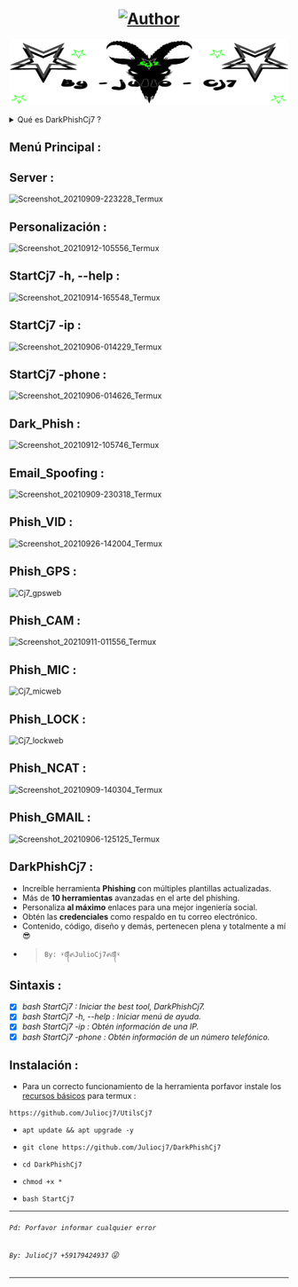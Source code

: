 <h1 align="center"><a href="https://github.com/Juliocj7"><img title="Author" src="https://img.shields.io/badge/Author-𖤐 𝙹𝚞𝚕𝚒𝚘 𝙲𝚓7 𖤐-svg?style=flat&color=000000&logo=github"></a></h1>
 
<p align="center"><img src="https://github.com/Juliocj7/Juliocj7/blob/main/InicioCj72.gif" width="550" height="120"/> </p>


<details>
<summary> Qué es DarkPhishCj7 ? </summary>
<br>

 - DarkPhishCj7 es mi herramienta privada de phishing 100% funcional.
 - Inicio de creación >> 10 de agosto del 2021.
 - Fin de la creación >> 5 de septiembre del 2021.

</details>

## Menú Principal :

## Server :
![Screenshot_20210909-223228_Termux](https://user-images.githubusercontent.com/81049859/132790295-7afb80a2-2711-4aa6-ba6b-b304df52545d.png)

## Personalización :
![Screenshot_20210912-105556_Termux](https://user-images.githubusercontent.com/81049859/132992574-ab7f89c3-d21d-4843-9e79-e119d07a597e.png)

## StartCj7 -h, --help :
![Screenshot_20210914-165548_Termux](https://user-images.githubusercontent.com/81049859/133332776-e8572026-c6c2-4c5b-87e9-d80edf8b6528.png)

## StartCj7 -ip :
![Screenshot_20210906-014229_Termux](https://user-images.githubusercontent.com/81049859/132167262-367018ba-0ce3-46c3-9443-f96ba6ede082.png)

## StartCj7 -phone :
![Screenshot_20210906-014626_Termux](https://user-images.githubusercontent.com/81049859/132167284-00faae5c-391d-46ef-8ef3-4374cfec32b1.png)

## Dark_Phish :
![Screenshot_20210912-105746_Termux](https://user-images.githubusercontent.com/81049859/132992580-0c669782-c6c6-43d4-a896-5d797cf37da1.png)

## Email_Spoofing :
![Screenshot_20210909-230318_Termux](https://user-images.githubusercontent.com/81049859/132792985-ffbe7f3b-39c2-4a54-80c4-ed3a159a9a64.png)

## Phish_VID :
![Screenshot_20210926-142004_Termux](https://user-images.githubusercontent.com/81049859/134819665-e88315b1-391c-47f0-9ab6-6836042cb022.png)

## Phish_GPS :
![Cj7_gpsweb](https://user-images.githubusercontent.com/81049859/132144325-4aece1d6-bcea-434b-b70d-f330ef4816fb.png)

## Phish_CAM :
![Screenshot_20210911-011556_Termux](https://user-images.githubusercontent.com/81049859/132937249-5fe39fe1-56d9-4fd4-b0ef-f0d296ccdde6.png)

## Phish_MIC :
![Cj7_micweb](https://user-images.githubusercontent.com/81049859/132144394-1de1c7af-7f33-4a00-991d-c4d34d91373f.png)

## Phish_LOCK :
![Cj7_lockweb](https://user-images.githubusercontent.com/81049859/132144401-afd50657-7594-44c7-ada4-9ca23102280f.png)

## Phish_NCAT :
![Screenshot_20210909-140304_Termux](https://user-images.githubusercontent.com/81049859/132740058-01dc47ff-a856-40d9-804d-234a4cb36ef1.png)

## Phish_GMAIL :
![Screenshot_20210906-125125_Termux](https://user-images.githubusercontent.com/81049859/132247842-4ebb7838-96d1-4338-9204-00d2f0d48254.png)

## DarkPhishCj7 :
* Increíble herramienta **Phishing** con múltiples plantillas actualizadas.
* Más de **10 herramientas** avanzadas en el arte del phishing.
* Personaliza **al máximo** enlaces para una mejor ingeniería social.
* Obtén las **credenciales** como respaldo en tu correo electrónico.
* Contenido, código, diseño y demás, pertenecen plena y totalmente a mí :sunglasses:
- > ` By: ⍣᭕ᬁ᭖JulioCj7᭖᭕ᬁ⍣ `

## Sintaxis :
- [x] *bash StartCj7 : Iniciar the best tool, DarkPhishCj7.*
- [x] *bash StartCj7 -h, --help : Iniciar menú de ayuda.*
- [x] *bash StartCj7 -ip : Obtén información de una IP.*
- [x] *bash StartCj7 -phone : Obtén información de un número telefónico.*

## Instalación :

* Para un correcto funcionamiento de la herramienta porfavor instale los [recursos básicos](https://github.com/Juliocj7/UtilsCj7) para termux :

~~~
https://github.com/Juliocj7/UtilsCj7
~~~

* `apt update && apt upgrade -y`

* `git clone https://github.com/Juliocj7/DarkPhishCj7`

* `cd DarkPhishCj7`

* `chmod +x *`

* `bash StartCj7`

---
###### `Pd: Porfavor informar cualquier error`
###### `By: JulioCj7 +59179424937` :stuck_out_tongue_winking_eye:
---
